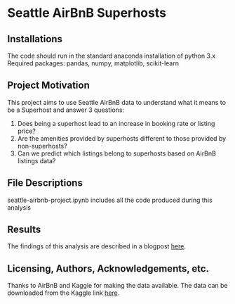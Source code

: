 # Seattle AirBnB Superhosts

## Installations
The code should run in the standard anaconda installation of python 3.x
Required packages: pandas, numpy, matplotlib, scikit-learn

## Project Motivation
This project aims to use Seattle AirBnB data to understand what it means to be a Superhost and answer 3 questions:
1. Does being a superhost lead to an increase in booking rate or listing price?
2. Are the amenities provided by superhosts different to those provided by non-superhosts?
3. Can we predict which listings belong to superhosts based on AirBnB listings data?

## File Descriptions
seattle-airbnb-project.ipynb includes all the code produced during this analysis

## Results
The findings of this analysis are described in a blogpost [here](https://medium.com/@hannahbridges1/airbnb-superhost-status-is-it-more-than-a-shiny-badge-72694ccb4a05).  

## Licensing, Authors, Acknowledgements, etc.

Thanks to AirBnB and Kaggle for making the data available. The data can be downloaded from the Kaggle link [here](https://www.kaggle.com/datasets/airbnb/seattle?resource=download).  
